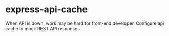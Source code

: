 # express-api-cache
When API is down, work may be hard for front-end developer. Configure api cache to mock REST API responses.
